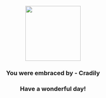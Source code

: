 <p align="center">
    <img src="https://raw.githubusercontent.com/PokeAPI/sprites/master/sprites/pokemon/346.png" width="150" height="150">
</p>
<h3 align="center">You were embraced by - <b>Cradily</b></h3>
<h3 align="center">Have a wonderful day!</h3>
